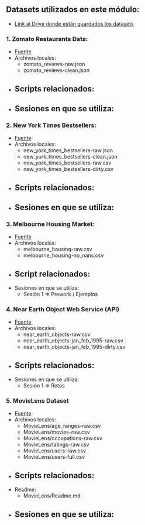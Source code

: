 ## Datasets utilizados en este módulo:

- [Link al Drive donde están guardados los datasets](https://drive.google.com/drive/u/1/folders/1oXUNacyjuHpGBkmESnKIDA5s03UnS8Vg)

### 1. Zomato Restaurants Data:

- [Fuente](https://www.kaggle.com/shrutimehta/zomato-restaurants-data)
- Archivos locales:
  - zomato_reviews-raw.json
  - zomato_reviews-clean.json
- Scripts relacionados:
  - 
- Sesiones en que se utiliza:
  - 
  
### 2. New York Times Bestsellers:

- [Fuente](https://www.kaggle.com/cmenca/new-york-times-hardcover-fiction-best-sellers)
- Archivos locales:
  - new_york_times_bestsellers-raw.json
  - new_york_times_bestsellers-clean.json
  - new_york_times_bestsellers-raw.csv
  - new_york_times_bestsellers-dirty.csv
- Scripts relacionados:
  - 
- Sesiones en que se utiliza:
  - 
  
### 3. Melbourne Housing Market:

- [Fuente](https://www.kaggle.com/anthonypino/melbourne-housing-market)
- Archivos locales:
  - melbourne_housing-raw.csv
  - melbourne_housing-no_nans.csv
- Script relacionados:
  - 
- Sesiones en que se utiliza:
  - Sesión 1 => Prework / Ejemplos
  
### 4. Near Earth Object Web Service (API)

- [Fuente](https://api.nasa.gov/)
- Archivos locales:
  - near_earth_objects-raw.csv
  - near_earth_objects-jan_feb_1995-raw.csv
  - near_earth_objects-jan_feb_1995-dirty.csv
- Scripts relacionados:
  - 
- Sesiones en que se utiliza:
  - Sesión 1 => Retos
  
### 5. MovieLens Dataset

- [Fuente](http://files.grouplens.org/datasets/movielens)
- Archivos locales:
  - MovieLens/age_ranges-raw.csv
  - MovieLens/movies-raw.csv
  - MovieLens/occupations-raw.csv
  - MovieLens/ratings-raw.csv
  - MovieLens/users-raw.csv
  - MovieLens/users-full.csv
- Scripts relacionados:
  - 
- Readme:
  - MovieLens/Readme.md
- Sesiones en que se utiliza:
  - 